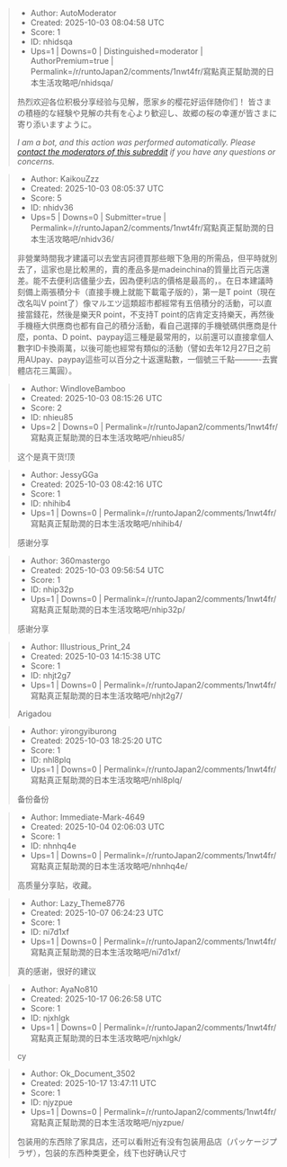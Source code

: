 > - Author: AutoModerator
> - Created: 2025-10-03 08:04:58 UTC
> - Score: 1
> - ID: nhidsqa
> - Ups=1 | Downs=0 | Distinguished=moderator | AuthorPremium=true | Permalink=/r/runtoJapan2/comments/1nwt4fr/寫點真正幫助潤的日本生活攻略吧/nhidsqa/
>
> 热烈欢迎各位积极分享经验与见解，愿家乡的樱花好运伴随你们！
> 皆さまの積極的な経験や見解の共有を心より歓迎し、故郷の桜の幸運が皆さまに寄り添いますように。
> 
> *I am a bot, and this action was performed automatically. Please [contact the moderators of this subreddit](/message/compose/?to=/r/runtoJapan2) if you have any questions or concerns.*

> - Author: KaikouZzz
> - Created: 2025-10-03 08:05:37 UTC
> - Score: 5
> - ID: nhidv36
> - Ups=5 | Downs=0 | Submitter=true | Permalink=/r/runtoJapan2/comments/1nwt4fr/寫點真正幫助潤的日本生活攻略吧/nhidv36/
>
> 非營業時間我才建議可以去堂吉訶德買那些眼下急用的所需品，但平時就別去了，這家也是比較黑的，賣的產品多是madeinchina的質量比百元店還差。能不去便利店儘量少去，因為便利店的價格是最高的，。在日本建議時刻備上兩張積分卡（直接手機上就能下載電子版的），第一是T point（現在改名叫V point了）像マルエツ這類超市都經常有五倍積分的活動，可以直接當錢花，然後是樂天R point，不支持T point的店肯定支持樂天，再然後手機極大供應商也都有自己的積分活動，看自己選擇的手機號碼供應商是什麼，ponta、D point、paypay這三種是最常用的，以前還可以直接拿個人數字ID卡換兩萬，以後可能也經常有類似的活動（譬如去年12月27日之前用AUpay、paypay這些可以百分之十返還點數，一個號三千點———-去實體店花三萬圓）。

> - Author: WindloveBamboo
> - Created: 2025-10-03 08:15:26 UTC
> - Score: 2
> - ID: nhieu85
> - Ups=2 | Downs=0 | Permalink=/r/runtoJapan2/comments/1nwt4fr/寫點真正幫助潤的日本生活攻略吧/nhieu85/
>
> 这个是真干货!顶

> - Author: JessyGGa
> - Created: 2025-10-03 08:42:16 UTC
> - Score: 1
> - ID: nhihib4
> - Ups=1 | Downs=0 | Permalink=/r/runtoJapan2/comments/1nwt4fr/寫點真正幫助潤的日本生活攻略吧/nhihib4/
>
> 感谢分享

> - Author: 360mastergo
> - Created: 2025-10-03 09:56:54 UTC
> - Score: 1
> - ID: nhip32p
> - Ups=1 | Downs=0 | Permalink=/r/runtoJapan2/comments/1nwt4fr/寫點真正幫助潤的日本生活攻略吧/nhip32p/
>
> 感谢分享

> - Author: Illustrious_Print_24
> - Created: 2025-10-03 14:15:38 UTC
> - Score: 1
> - ID: nhjt2g7
> - Ups=1 | Downs=0 | Permalink=/r/runtoJapan2/comments/1nwt4fr/寫點真正幫助潤的日本生活攻略吧/nhjt2g7/
>
> Arigadou

> - Author: yirongyiburong
> - Created: 2025-10-03 18:25:20 UTC
> - Score: 1
> - ID: nhl8plq
> - Ups=1 | Downs=0 | Permalink=/r/runtoJapan2/comments/1nwt4fr/寫點真正幫助潤的日本生活攻略吧/nhl8plq/
>
> 备份备份

> - Author: Immediate-Mark-4649
> - Created: 2025-10-04 02:06:03 UTC
> - Score: 1
> - ID: nhnhq4e
> - Ups=1 | Downs=0 | Permalink=/r/runtoJapan2/comments/1nwt4fr/寫點真正幫助潤的日本生活攻略吧/nhnhq4e/
>
> 高质量分享贴，收藏。

> - Author: Lazy_Theme8776
> - Created: 2025-10-07 06:24:23 UTC
> - Score: 1
> - ID: ni7d1xf
> - Ups=1 | Downs=0 | Permalink=/r/runtoJapan2/comments/1nwt4fr/寫點真正幫助潤的日本生活攻略吧/ni7d1xf/
>
> 真的感谢，很好的建议

> - Author: AyaNo810
> - Created: 2025-10-17 06:26:58 UTC
> - Score: 1
> - ID: njxhlgk
> - Ups=1 | Downs=0 | Permalink=/r/runtoJapan2/comments/1nwt4fr/寫點真正幫助潤的日本生活攻略吧/njxhlgk/
>
> cy

> - Author: Ok_Document_3502
> - Created: 2025-10-17 13:47:11 UTC
> - Score: 1
> - ID: njyzpue
> - Ups=1 | Downs=0 | Permalink=/r/runtoJapan2/comments/1nwt4fr/寫點真正幫助潤的日本生活攻略吧/njyzpue/
>
> 包装用的东西除了家具店，还可以看附近有没有包装用品店（パッケージプラザ），包装的东西种类更全，线下也好确认尺寸
